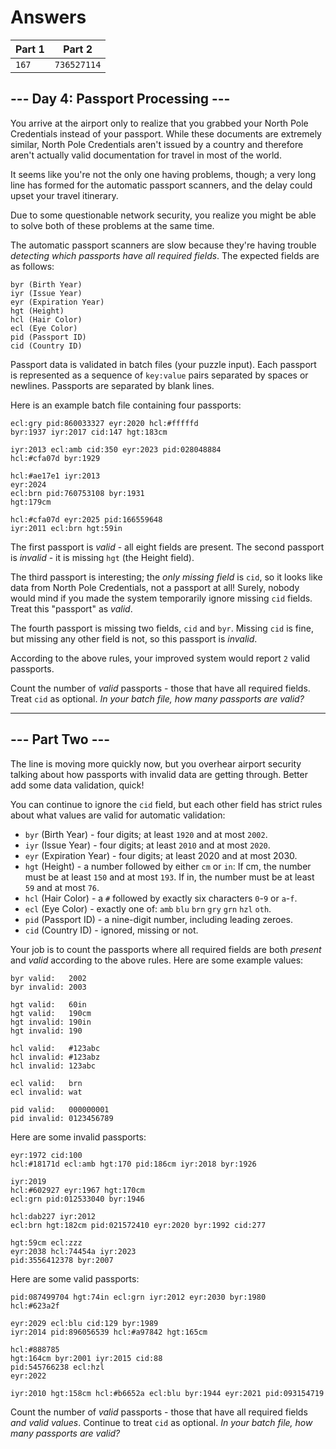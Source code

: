 # Answers

| Part 1 |    Part 2    |
| ------ | ------------ |
|  `167` | `736527114` |

## --- Day 4: Passport Processing ---
You arrive at the airport only to realize that you grabbed your North Pole Credentials instead of your passport. While these documents are extremely similar, North Pole Credentials aren't issued by a country and therefore aren't actually valid documentation for travel in most of the world.

It seems like you're not the only one having problems, though; a very long line has formed for the automatic passport scanners, and the delay could upset your travel itinerary.

Due to some questionable network security, you realize you might be able to solve both of these problems at the same time.

The automatic passport scanners are slow because they're having trouble _detecting which passports have all required fields_. The expected fields are as follows:

    byr (Birth Year)
    iyr (Issue Year)
    eyr (Expiration Year)
    hgt (Height)
    hcl (Hair Color)
    ecl (Eye Color)
    pid (Passport ID)
    cid (Country ID)

Passport data is validated in batch files (your puzzle input). Each passport is represented as a sequence of `key:value` pairs separated by spaces or newlines. Passports are separated by blank lines.

Here is an example batch file containing four passports:

    ecl:gry pid:860033327 eyr:2020 hcl:#fffffd
    byr:1937 iyr:2017 cid:147 hgt:183cm

    iyr:2013 ecl:amb cid:350 eyr:2023 pid:028048884
    hcl:#cfa07d byr:1929

    hcl:#ae17e1 iyr:2013
    eyr:2024
    ecl:brn pid:760753108 byr:1931
    hgt:179cm

    hcl:#cfa07d eyr:2025 pid:166559648
    iyr:2011 ecl:brn hgt:59in

The first passport is _valid_ - all eight fields are present. The second passport is _invalid_ - it is missing `hgt` (the Height field).

The third passport is interesting; the _only missing field_ is `cid`, so it looks like data from North Pole Credentials, not a passport at all! Surely, nobody would mind if you made the system temporarily ignore missing `cid` fields. Treat this "passport" as _valid_.

The fourth passport is missing two fields, `cid` and `byr`. Missing `cid` is fine, but missing any other field is not, so this passport is _invalid_.

According to the above rules, your improved system would report `2` valid passports.

Count the number of _valid_ passports - those that have all required fields. Treat `cid` as optional. _In your batch file, how many passports are valid?_

-----------------

## --- Part Two ---

The line is moving more quickly now, but you overhear airport security talking about how passports with invalid data are getting through. Better add some data validation, quick!

You can continue to ignore the `cid` field, but each other field has strict rules about what values are valid for automatic validation:

* `byr` (Birth Year) - four digits; at least `1920` and at most `2002`.
* `iyr` (Issue Year) - four digits; at least `2010` and at most `2020`.
* `eyr` (Expiration Year) - four digits; at least 2020 and at most 2030.
* `hgt` (Height) - a number followed by either `cm` or `in`:
If cm, the number must be at least `150` and at most `193`.
If in, the number must be at least `59` and at most `76`.
* `hcl` (Hair Color) - a `#` followed by exactly six characters `0`-`9` or `a`-`f`.
* `ecl` (Eye Color) - exactly one of: `amb` `blu` `brn` `gry` `grn` `hzl` `oth`.
* `pid` (Passport ID) - a nine-digit number, including leading zeroes.
* `cid` (Country ID) - ignored, missing or not.

Your job is to count the passports where all required fields are both _present_ and _valid_ according to the above rules. Here are some example values:

    byr valid:   2002
    byr invalid: 2003

    hgt valid:   60in
    hgt valid:   190cm
    hgt invalid: 190in
    hgt invalid: 190

    hcl valid:   #123abc
    hcl invalid: #123abz
    hcl invalid: 123abc

    ecl valid:   brn
    ecl invalid: wat

    pid valid:   000000001
    pid invalid: 0123456789

Here are some invalid passports:

    eyr:1972 cid:100
    hcl:#18171d ecl:amb hgt:170 pid:186cm iyr:2018 byr:1926

    iyr:2019
    hcl:#602927 eyr:1967 hgt:170cm
    ecl:grn pid:012533040 byr:1946

    hcl:dab227 iyr:2012
    ecl:brn hgt:182cm pid:021572410 eyr:2020 byr:1992 cid:277

    hgt:59cm ecl:zzz
    eyr:2038 hcl:74454a iyr:2023
    pid:3556412378 byr:2007

Here are some valid passports:

    pid:087499704 hgt:74in ecl:grn iyr:2012 eyr:2030 byr:1980
    hcl:#623a2f

    eyr:2029 ecl:blu cid:129 byr:1989
    iyr:2014 pid:896056539 hcl:#a97842 hgt:165cm

    hcl:#888785
    hgt:164cm byr:2001 iyr:2015 cid:88
    pid:545766238 ecl:hzl
    eyr:2022

    iyr:2010 hgt:158cm hcl:#b6652a ecl:blu byr:1944 eyr:2021 pid:093154719

Count the number of _valid_ passports - those that have all required fields _and valid values_. Continue to treat `cid` as optional. _In your batch file, how many passports are valid?_